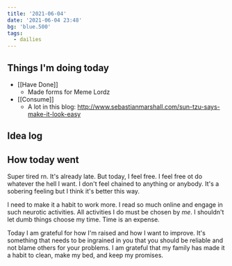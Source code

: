 ```yaml
---
title: '2021-06-04'
date: '2021-06-04 23:48'
bg: 'blue.500'
tags:
  - dailies
---
```


## Things I'm doing today

- [[Have Done]]
	- Made forms for Meme Lordz
- [[Consume]]
	- A lot in this blog: http://www.sebastianmarshall.com/sun-tzu-says-make-it-look-easy

## Idea log


## How today went
Super tired rn. It's already late. But today, I feel free. I feel free ot do whatever the hell I want. I don't feel chained to anything or anybody. It's a sobering feeling but I think it's better this way. 

I need to make it a habit to work more. I read so much online and engage in such neurotic activities. All activities I do must be chosen by *me*. I shouldn't let dumb things choose my time. Time is an expense. 

Today I am grateful for how I'm raised and how I want to improve. It's something that needs to be ingrained in you that you should be reliable and not blame others for your problems. I am grateful that my family has made it a habit to clean, make my bed, and keep my promises.